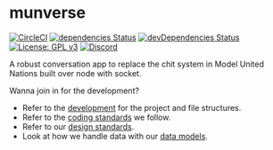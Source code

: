 # munverse

[![CircleCI](https://circleci.com/gh/VITCMUN/munverse/tree/master.svg?style=shield)](https://circleci.com/gh/VITCMUN/munverse/tree/master)
[![dependencies Status](https://david-dm.org/VITCMUN/munverse/status.svg)](https://david-dm.org/VITCMUN/munverse)
[![devDependencies Status](https://david-dm.org/VITCMUN/munverse/dev-status.svg)](https://david-dm.org/VITCMUN/munverse?type=dev)
[![License: GPL v3](https://img.shields.io/badge/License-GPLv3-blue.svg)](https://www.gnu.org/licenses/gpl-3.0) [![Discord](https://img.shields.io/discord/524990803874152458?style=plastic)](https://discord.gg/s4RakJw)



A robust conversation app to replace the chit system in Model United Nations built over node with socket.

Wanna join in for the development?
- Refer to the [development](https://github.com/VITCMUN/munverse/wiki/Development) for the project and file structures.
- Refer to the [coding standards](https://github.com/VITCMUN/munverse/wiki/Coding-Standards) we follow.
- Refer to our [design standards](https://github.com/VITCMUN/munverse/wiki/Design-Standards).
- Look at how we handle data with our [data models](https://github.com/VITCMUN/munverse/wiki/Data-Models).